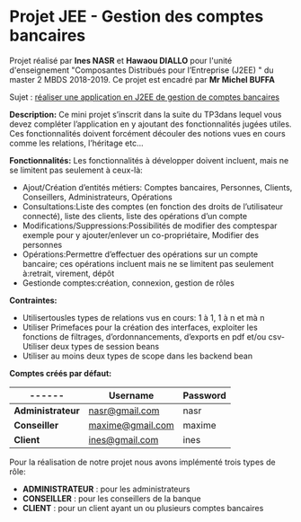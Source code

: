 # Projet JEE - Gestion des comptes bancaires


Projet réalisé par **Ines NASR** et **Hawaou  DIALLO** pour l'unité d'enseignement "Composantes  Distribués  pour  l’Entreprise  (J2EE) " du master 2 MBDS 2018-2019.
Ce projet est encadré par **Mr Michel BUFFA**

Sujet : [réaliser  une  application  en  J2EE  de  gestion  de  comptes  bancaires](https://www.dropbox.com/sh/3ipivnnedcvdpya/AAAz22U5GdXXDqvX9vDdIPi1a?dl=0&preview=mini_projet.pdf)

**Description:**
Ce  mini  projet  s’inscrit  dans  la  suite  du  TP3dans  lequel  vous  devez  compléter  l’application  en  y  ajoutant  des  fonctionnalités  jugées  utiles.
Ces  fonctionnalités  doivent  forcément  découler  des  notions  vues  en  cours  comme  les  relations,  l’héritage  etc...

**Fonctionnalités:**
Les  fonctionnalités  à  développer  doivent  incluent,  mais  ne  se  limitent  pas  seulement  à ceux-là:
 - Ajout/Création  d’entités  métiers: Comptes  bancaires,  Personnes,  Clients,  Conseillers,  Administrateurs,  Opérations  
 - Consultations:Liste  des  comptes  (en  fonction  des  droits  de  l’utilisateur  connecté),  liste  des  clients,  liste  des  opérations  d’un  compte
 - Modifications/Suppressions:Possibilités  de  modifier  des  comptespar  exemple  pour  y  ajouter/enlever  un  co-propriétaire,  Modifier  des  personnes
 - Opérations:Permettre  d’effectuer  des  opérations  sur  un  compte  bancaire; ces  opérations  incluent  mais  ne  se  limitent  pas  seulement  à:retrait,  virement,  dépôt
 - Gestionde  comptes:création,  connexion,  gestion  de  rôles  
 
**Contraintes:**
 - Utilisertousles  types  de  relations  vus  en  cours: 1  à  1,  1  à  n  et  mà  n  
 - Utiliser  Primefaces  pour  la  création  des  interfaces,  exploiter  les  fonctions  de  filtrages,  d’ordonnancements, d’exports  en  pdf  et/ou  csv-Utiliser  deux  types  de  session  beans  
 - Utiliser  au  moins  deux  types  de  scope  dans  les  backend  bean 


**Comptes créés par défaut:**

------ | Username | Password
--------------- | ---------- | -------------
**Administrateur** | nasr@gmail.com | nasr
**Conseiller** | maxime@gmail.com | maxime
**Client** | ines@gmail.com | ines



Pour la réalisation de notre projet nous avons implémenté trois types de rôle:

- **ADMINISTRATEUR** : pour les administrateurs
- **CONSEILLER** : pour les conseillers de la banque
- **CLIENT** : pour un client ayant un ou plusieurs comptes bancaires





